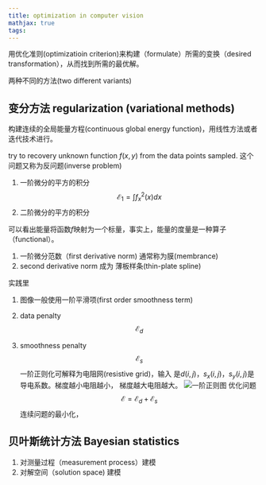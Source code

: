 ```yaml
---
title: optimization in computer vision
mathjax: true
tags:
---
```



用优化准则(optimizatioin criterion)来构建（formulate）所需的变换（desired transformation），从而找到所需的最优解。


两种不同的方法(two different variants)

## 变分方法 regularization (variational methods) 
构建连续的全局能量方程(continuous global energy function)，用线性方法或者迭代技术进行。

try to recovery unknown function $f(x, y)$ from the data points sampled. 这个问题又称为反问题(inverse problem)

1. 一阶微分的平方的积分 
$$\mathcal{E}_1=\displaystyle\int f_x^2(x) dx$$
2. 二阶微分的平方的积分

可以看出能量将函数$f$映射为一个标量，事实上，能量的度量是一种算子（functional）。

1. 一阶微分范数（first derivative norm) 通常称为膜(membrance)
2. second derivative norm 成为 薄板样条(thin-plate spline)

实践里
1. 图像一般使用一阶平滑项(first order smoothness term)


1. data penalty
    $$\mathcal{E}_d$$
2. smoothness penalty
    $$\mathcal{E}_s$$
    一阶正则化可解释为电阻网(resistive grid)，输入 是$d(i,j)$，$s_x(i,j)$，$s_y(i,j)$是导电系数。梯度越小电阻越小， 梯度越大电阻越大。
    ![一阶正则图](http://oor53bfqy.bkt.clouddn.com/first-order-regularization-graph.png?imageView2/2/w/350/q/100)
优化问题
$$\mathcal{E} = \mathcal{E}_d + \mathcal{E}_s$$ 连续问题的最小化，

## 贝叶斯统计方法 Bayesian statistics
1. 对测量过程（measurement process）建模
2. 对解空间（solution space) 建模


